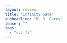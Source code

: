 ```yaml
---
layout: review
title: "Infinity Gate"
subheadline: "M. R. Carey"
teaser: ""
tags:
  - "sci-fi"
---
```



